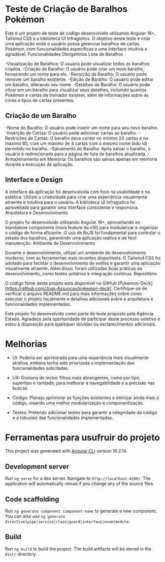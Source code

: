 # Teste de Criação de Baralhos Pokémon

Este é um projeto de teste de código desenvolvido utilizando Angular 16+, Tailwind CSS e a biblioteca UI Infragistics. O objetivo deste teste é criar uma aplicação onde o usuário possa gerenciar baralhos de cartas Pokémon, com funcionalidades específicas e uma interface intuitiva e agradável.
Funcionalidades Obrigatórias
Lista de Baralhos

 -Visualização de Baralhos: O usuário pode visualizar todos os baralhos criados.
 -Criação de Baralho: O usuário pode criar um novo baralho, fornecendo um nome para ele.
 -Remoção de Baralho: O usuário pode remover um baralho existente.
 -Edição de Baralho: O usuário pode editar um baralho, alterando seu nome.
 -Detalhes do Baralho: O usuário pode clicar em um baralho para visualizar seus detalhes, incluindo quantos Pokémon e cartas de treinador existem, além de informações sobre as cores e tipos de cartas presentes.

## Criação de um Baralho

 -Nome do Baralho: O usuário pode inserir um nome para seu novo baralho.
 -Inserção de Cartas: O usuário pode adicionar cartas ao baralho.
 -Restrições de Cartas: O baralho deve conter no mínimo 24 cartas e no máximo 60, com um máximo de 4 cartas com o mesmo nome (não id) permitido no baralho.
 -Salvamento do Baralho: Após salvar o baralho, o usuário é redirecionado para a página de lista de baralhos atualizada.
 -Armazenamento em Memória: Os baralhos são salvos apenas em memória durante a execução da aplicação.

## Interface e Design

A interface da aplicação foi desenvolvida com foco na usabilidade e na estética. Utilizei a criatividade para criar uma experiência visualmente atraente e intuitiva para o usuário. A biblioteca UI Infragistics foi aproveitada para garantir uma interface consistente e responsiva.
Arquitetura e Desenvolvimento

O projeto foi desenvolvido utilizando Angular 16+, aproveitando as standalone components (nova feature da v16) para modularizar e organizar o código de forma eficiente. O uso de RxJS foi fundamental para controlar o estado dos baralhos, garantindo uma aplicação reativa e de fácil manutenção.
Ambiente de Desenvolvimento

Durante o desenvolvimento, utilizei um ambiente de desenvolvimento moderno, com as ferramentas mais recentes disponíveis. O Tailwind CSS foi adotado para facilitar o desenvolvimento de estilos e garantir uma aplicação visualmente atraente. Além disso, foram utilizadas boas práticas de desenvolvimento, como testes unitários e integração contínua.
Repositório

O código fonte deste projeto está disponível no GitHub [Pokemon-Deck][https://github.com/Joas-Assuncao/pokemon-deck]. Certifique-se de verificar o arquivo README.md para mais informações sobre como executar o projeto localmente e detalhes adicionais sobre a arquitetura e funcionalidades implementadas.

Este projeto foi desenvolvido como parte do teste proposto pela Agência Estado. Agradeço pela oportunidade de participar deste processo seletivo e estou à disposição para quaisquer dúvidas ou esclarecimentos adicionais.

# Melhorias

- UI: Poderia ser aprimorada para uma experiência mais visualmente atrativa, embora tenha sido priorizada a implementação das funcionalidades solicitadas.
  
- UX: Gostaria de incluir filtros mais abrangentes, como por tipo, supertipo e raridade, para melhorar a navegabilidade e a precisão nas buscas.
  
- Código: Planejo aprimorar as funções existentes e otimizar ainda mais o código, visando uma melhor modularização e componentização.

- Testes: Pretendo adicionar testes para garantir a integridade do código e a robustez das funcionalidades implementadas.

# Ferramentas para usufruir do projeto

This project was generated with [Angular CLI](https://github.com/angular/angular-cli) version 16.2.14.

## Development server

Run `ng serve` for a dev server. Navigate to `http://localhost:4200/`. The application will automatically reload if you change any of the source files.

## Code scaffolding

Run `ng generate component component-name` to generate a new component. You can also use `ng generate directive|pipe|service|class|guard|interface|enum|module`.

## Build

Run `ng build` to build the project. The build artifacts will be stored in the `dist/` directory.